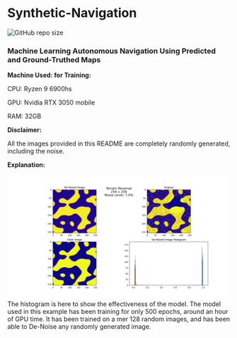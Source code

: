 # Synthetic-Navigation
![GitHub repo size](https://img.shields.io/github/repo-size/Rexicon226/Synthetic-Navigation?style=plastic)

<h3>Machine Learning Autonomous Navigation 
Using Predicted and Ground-Truthed Maps</h3>

**Machine Used: for Training:**

CPU: Ryzen 9 6900hs

GPU: Nvidia RTX 3050 mobile

RAM: 32GB

**Disclaimer:**

All the images provided in this README are completely
randomly generated, including the noise.

**Explanation:**

![75fig.png](images%2F75fig.png)
The histogram is here to show the effectiveness of the model.
The model used in this example has been training
for only 500 epochs, around an hour of GPU time.
It has been trained on a mer 128 random images, and has been able to De-Noise any
randomly generated image.
